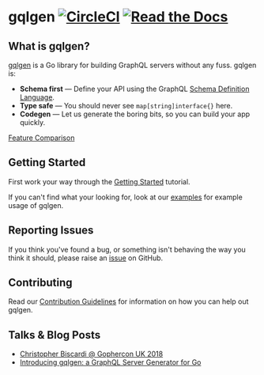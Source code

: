 # gqlgen [![CircleCI](https://badgen.net/circleci/github/99designs/gqlgen/master)](https://circleci.com/gh/99designs/gqlgen) [![Read the Docs](https://badgen.net/badge/docs/available/green)](http://gqlgen.com/)

## What is gqlgen?

[gqlgen](https://github.com/99designs/gqlgen) is a Go library for building GraphQL servers without any fuss. gqlgen is:

 - **Schema first** — Define your API using the GraphQL [Schema Definition Language](http://graphql.org/learn/schema/).
 - **Type safe** — You should never see `map[string]interface{}` here.
 - **Codegen** — Let us generate the boring bits, so you can build your app quickly. 

[Feature Comparison](https://gqlgen.com/feature-comparison/)

## Getting Started

First work your way through the [Getting Started](https://gqlgen.com/getting-started/) tutorial.

If you can't find what your looking for, look at our [examples](https://github.com/99designs/gqlgen/tree/master/example) for example usage of gqlgen.

## Reporting Issues

If you think you've found a bug, or something isn't behaving the way you think it should, please raise an [issue](https://github.com/99designs/gqlgen/issues) on GitHub.

## Contributing

Read our [Contribution Guidelines](https://github.com/99designs/gqlgen/blob/master/CONTRIBUTING.md) for information on how you can help out gqlgen.

## Talks & Blog Posts

 - [Christopher Biscardi @ Gophercon UK 2018](https://youtu.be/FdURVezcdcw)
 - [Introducing gqlgen: a GraphQL Server Generator for Go](https://99designs.com.au/blog/engineering/gqlgen-a-graphql-server-generator-for-go/)
